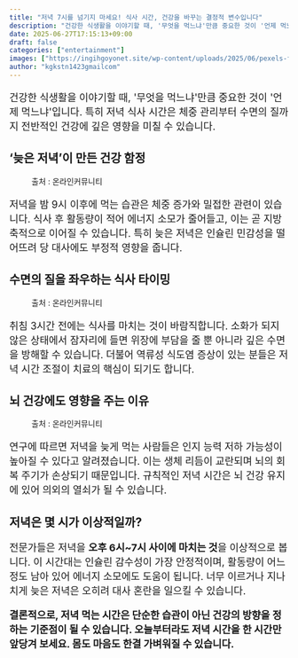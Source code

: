 ```yaml
---
title: "저녁 7시를 넘기지 마세요! 식사 시간, 건강을 바꾸는 결정적 변수입니다"
description: "건강한 식생활을 이야기할 때, '무엇을 먹느냐'만큼 중요한 것이 '언제 먹느냐'입니다. 특히 저녁 식사 시간은 체중 관리부터 수면의 질까지 전반적인 건강에 깊은 영향을 미칠 수 있습니다."
date: 2025-06-27T17:15:13+09:00
draft: false
categories: ["entertainment"]
images: ["https://ingihgoyonet.site/wp-content/uploads/2025/06/pexels-flodahm-541216-768x1024.jpg", "https://ingihgoyonet.site/wp-content/uploads/2025/06/pexels-feelartfeelant-1028741-1-1024x683.jpg", "https://ingihgoyonet.site/wp-content/uploads/2025/06/pexels-ekaterina-bolovtsova-6192337-1024x683.jpg"]
author: "kgkstn1423gmailcom"
---
```


<p style="font-size:18px">건강한 식생활을 이야기할 때, '무엇을 먹느냐'만큼 중요한 것이 '언제 먹느냐'입니다. 특히 저녁 식사 시간은 체중 관리부터 수면의 질까지 전반적인 건강에 깊은 영향을 미칠 수 있습니다.</p> <h2 >‘늦은 저녁’이 만든 건강 함정</h2> <figure ><img src="https://ingihgoyonet.site/wp-content/uploads/2025/06/pexels-flodahm-541216-768x1024.jpg" alt="" style="aspect-ratio:16/9;object-fit:cover"/><figcaption >출처 : 온라인커뮤니티</figcaption></figure> <p style="font-size:18px">저녁을 밤 9시 이후에 먹는 습관은 체중 증가와 밀접한 관련이 있습니다. 식사 후 활동량이 적어 에너지 소모가 줄어들고, 이는 곧 지방 축적으로 이어질 수 있습니다. 특히 늦은 저녁은 인슐린 민감성을 떨어뜨려 당 대사에도 부정적 영향을 줍니다.</p> <h2 >수면의 질을 좌우하는 식사 타이밍</h2> <figure ><img src="https://ingihgoyonet.site/wp-content/uploads/2025/06/pexels-feelartfeelant-1028741-1-1024x683.jpg" alt="" style="aspect-ratio:16/9;object-fit:cover"/><figcaption >출처 : 온라인커뮤니티</figcaption></figure> <p style="font-size:18px">취침 3시간 전에는 식사를 마치는 것이 바람직합니다. 소화가 되지 않은 상태에서 잠자리에 들면 위장에 부담을 줄 뿐 아니라 깊은 수면을 방해할 수 있습니다. 더불어 역류성 식도염 증상이 있는 분들은 저녁 시간 조절이 치료의 핵심이 되기도 합니다.</p> <h2 >뇌 건강에도 영향을 주는 이유</h2> <figure ><img src="https://ingihgoyonet.site/wp-content/uploads/2025/06/pexels-ekaterina-bolovtsova-6192337-1024x683.jpg" alt="" style="aspect-ratio:16/9;object-fit:cover"/><figcaption >출처 : 온라인커뮤니티</figcaption></figure> <p style="font-size:18px">연구에 따르면 저녁을 늦게 먹는 사람들은 인지 능력 저하 가능성이 높아질 수 있다고 알려졌습니다. 이는 생체 리듬이 교란되며 뇌의 회복 주기가 손상되기 때문입니다. 규칙적인 저녁 시간은 뇌 건강 유지에 있어 의외의 열쇠가 될 수 있습니다.</p> <h2 >저녁은 몇 시가 이상적일까?</h2> <p style="font-size:18px">전문가들은 저녁을 <strong>오후 6시~7시 사이에 마치는 것</strong>을 이상적으로 봅니다. 이 시간대는 인슐린 감수성이 가장 안정적이며, 활동량이 어느 정도 남아 있어 에너지 소모에도 도움이 됩니다. 너무 이르거나 지나치게 늦은 저녁은 오히려 대사 혼란을 일으킬 수 있습니다.</p> <p style="font-size:18px"><strong>결론적으로, 저녁 먹는 시간은 단순한 습관이 아닌 건강의 방향을 정하는 기준점이 될 수 있습니다. 오늘부터라도 저녁 시간을 한 시간만 앞당겨 보세요. 몸도 마음도 한결 가벼워질 수 있습니다.</strong></p>